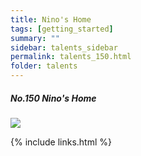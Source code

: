 ```yaml
---
title: Nino's Home
tags: [getting_started]
summary: ""
sidebar: talents_sidebar
permalink: talents_150.html
folder: talents
---
```



##### No.150 Nino's Home

![](https://yt3.ggpht.com/ytc/AKedOLRSAhIJ0TVvwlRjGlx-9f0SSvxW_hmun1WjBA9bBA=s176-c-k-c0x00ffffff-no-rj)




{% include links.html %}
